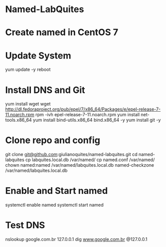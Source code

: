 # Named-LabQuites
# Create named in CentOS 7
# Update System
 yum update -y 
 reboot
# Install DNS and Git 
 yum install wget
 wget http://dl.fedoraproject.org/pub/epel/7/x86_64/Packages/e/epel-release-7-11.noarch.rpm
 rpm -ivh epel-release-7-11.noarch.rpm
 yum install net-tools.x86_64
 yum install bind-utils.x86_64 bind.x86_64 -y
 yum install git -y
# Clone repo and config
 git clone git@github.com:giulianoquites/named-labquites.git
 cd named-labquites
 cp labquites.local.db  /var/named/
 cp named.conf  /var/named/
 chown named:named /var/named/labquites.local.db
 named-checkzone /var/named/labquites.local.db
# Enable and Start named
 systemctl enable named
 systemctl start named
# Test DNS
 nslookup google.com.br  127.0.0.1
 dig www.google.com.br @127.0.0.1
